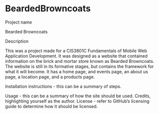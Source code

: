 # BeardedBrowncoats
Project name

  Bearded Browncoats

Description

  This was a project made for a CIS3801C Fundamentals of Mobile Web Application Development. It was designed as a website that contained information on the brick and mortar store known as Bearded Browncoats. The website is still in its formative stages, but contains the framework for what it will become. It has a home page, and events page, an about us page, a location page, and a products page. 

Installation instructions - this can be a summary of steps.
  
Usage - this can be a summary of how the site should be used.
Credits, highlighting yourself as the author.
License - refer to GitHub’s licensing guide to determine how it should be licensed.
